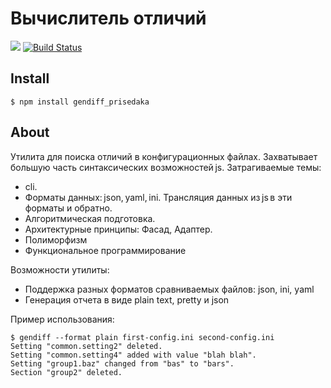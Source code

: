# Вычислитель отличий
<a href="https://codeclimate.com/github/Prisedaka/project-lvl2-s285/maintainability"><img src="https://api.codeclimate.com/v1/badges/6ca15152e1d36a8bee14/maintainability" /></a>
[![Build Status](https://travis-ci.org/Prisedaka/project-lvl2-s285.svg?branch=master)](https://travis-ci.org/Prisedaka/project-lvl2-s285)

## Install
```
$ npm install gendiff_prisedaka
```

## About 

Утилита для поиска отличий в конфигурационных файлах. Захватывает большую часть синтаксических возможностей js. Затрагиваемые темы: 
* cli.
* Форматы данных: json, yaml, ini. Трансляция данных из js в эти форматы и обратно. 
* Алгоритмическая подготовка.
* Архитектурные принципы: Фасад, Адаптер.
* Полиморфизм 
* Функциональное программирование

Возможности утилиты: 
* Поддержка разных форматов сравниваемых файлов: json, ini, yaml
* Генерация отчета в виде plain text, pretty и json 

Пример использования: 
```
$ gendiff --format plain first-config.ini second-config.ini 
Setting "common.setting2" deleted. 
Setting "common.setting4" added with value "blah blah". 
Setting "group1.baz" changed from "bas" to "bars". 
Section "group2" deleted. 
```
